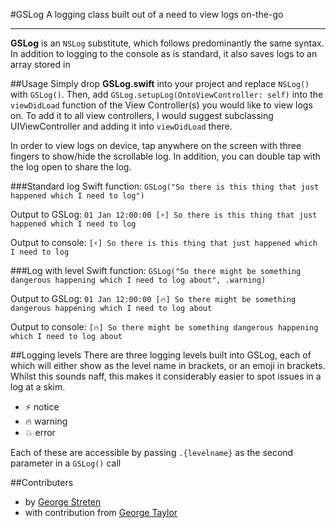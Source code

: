 #GSLog
A logging class built out of a need to view logs on-the-go

****

**GSLog** is an `NSLog` substitute, which follows predominantly the same syntax. In addition to logging to the console as is standard, it also saves logs to an array stored in 

##Usage
Simply drop **GSLog.swift** into your project and replace `NSLog()` with `GSLog()`. Then, add `GSLog.setupLog(OntoViewController: self)` into the `viewDidLoad` function of the View Controller(s) you would like to view logs on. To add it to all view controllers, I would suggest subclassing UIViewController and adding it into `viewDidLoad` there.

In order to view logs on device, tap anywhere on the screen with three fingers to show/hide the scrollable log. In addition, you can double tap with the log open to share the log.

###Standard log
Swift function:
`GSLog("So there is this thing that just happened which I need to log")`

Output to GSLog:
`01 Jan 12:00:00 [⚡️] So there is this thing that just happened which I need to log`

Output to console:
`[⚡️] So there is this thing that just happened which I need to log`

###Log with level
Swift function:
`GSLog("So there might be something dangerous happening which I need to log about", .warning)`

Output to GSLog:
`01 Jan 12:00:00 [🔥] So there might be something dangerous happening which I need to log about`

Output to console:
`[🔥] So there might be something dangerous happening which I need to log about`

##Logging levels
There are three logging levels built into GSLog, each of which will either show as the level name in brackets, or an emoji in brackets. Whilst this sounds naff, this makes it considerably easier to spot issues in a log at a skim.

* ⚡️ notice
* 🔥 warning
* 💥 error

Each of these are accessible by passing `.{levelname}` as the second parameter in a `GSLog()` call

##Contributers
* by [George Streten](https://github.com/grstreten)
* with contribution from [George Taylor](https://github.com/georgepstaylor)
